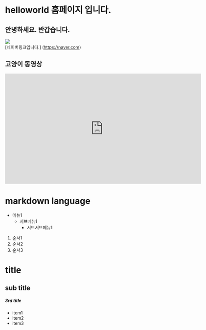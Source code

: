 # helloworld 홈페이지 입니다.
## 안녕하세요. 반갑습니다.
<img src="hellocat.jpeg"/><br>
[네이버링크입니다.] (https://naver.com)

## 고양이 동영상
<iframe width="640" height="360" src="https://www.youtube.com/embed/5pOYIbj6kfY" title="눈만 마주쳐도 골골송 부르던 시절" frameborder="0" allow="accelerometer; autoplay; clipboard-write; encrypted-media; gyroscope; picture-in-picture; web-share" referrerpolicy="strict-origin-when-cross-origin" allowfullscreen></iframe>


# markdown language
* 메뉴1
  + 서브메뉴1
      - 서브서브메뉴1
   
1. 순서1
2. 순서2
3. 순서3


# title
## sub title
##### 3rd title
 - item1
 - item2
 - item3

